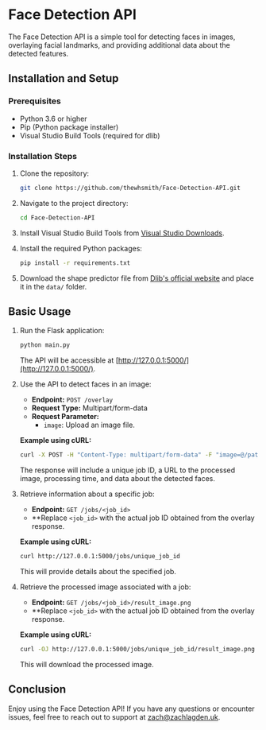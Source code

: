 # Face Detection API

The Face Detection API is a simple tool for detecting faces in images, overlaying facial landmarks, and providing additional data about the detected features.

## Installation and Setup

### Prerequisites

- Python 3.6 or higher
- Pip (Python package installer)
- Visual Studio Build Tools (required for dlib)

### Installation Steps

1. Clone the repository:

   ```bash
   git clone https://github.com/thewhsmith/Face-Detection-API.git
   ```

2. Navigate to the project directory:

   ```bash
   cd Face-Detection-API
   ```

3. Install Visual Studio Build Tools from [Visual Studio Downloads](https://visualstudio.microsoft.com/visual-cpp-build-tools/).

4. Install the required Python packages:

   ```bash
   pip install -r requirements.txt
   ```

5. Download the shape predictor file from [Dlib's official website](http://dlib.net/files/shape_predictor_68_face_landmarks.dat.bz2) and place it in the `data/` folder.

## Basic Usage

1. Run the Flask application:

   ```bash
   python main.py
   ```

   The API will be accessible at [http://127.0.0.1:5000/](http://127.0.0.1:5000/).

2. Use the API to detect faces in an image:

   - **Endpoint:** `POST /overlay`
   - **Request Type:** Multipart/form-data
   - **Request Parameter:**
     - `image`: Upload an image file.

   **Example using cURL:**

   ```bash
   curl -X POST -H "Content-Type: multipart/form-data" -F "image=@/path/to/your/image.jpg" http://127.0.0.1:5000/overlay
   ```

   The response will include a unique job ID, a URL to the processed image, processing time, and data about the detected faces.

3. Retrieve information about a specific job:

   - **Endpoint:** `GET /jobs/<job_id>`
   - \*\*Replace `<job_id>` with the actual job ID obtained from the overlay response.

   **Example using cURL:**

   ```bash
   curl http://127.0.0.1:5000/jobs/unique_job_id
   ```

   This will provide details about the specified job.

4. Retrieve the processed image associated with a job:

   - **Endpoint:** `GET /jobs/<job_id>/result_image.png`
   - \*\*Replace `<job_id>` with the actual job ID obtained from the overlay response.

   **Example using cURL:**

   ```bash
   curl -OJ http://127.0.0.1:5000/jobs/unique_job_id/result_image.png
   ```

   This will download the processed image.

## Conclusion

Enjoy using the Face Detection API! If you have any questions or encounter issues, feel free to reach out to support at [zach@zachlagden.uk](mailto:zach@zachlagden.uk?subject=Face%20Detection%20API%20Support).
